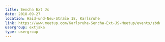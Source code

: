 ```yaml
---
title: Sencha Ext Js
date: 2018-09-27
location: Haid-und-Neu-Straße 18, Karlsruhe
link: https://www.meetup.com/Karlsruhe-Sencha-Ext-JS-Meetup/events/zbdwcpyxmbkc/
usergroup: extjska
type: usergroup
---
```

